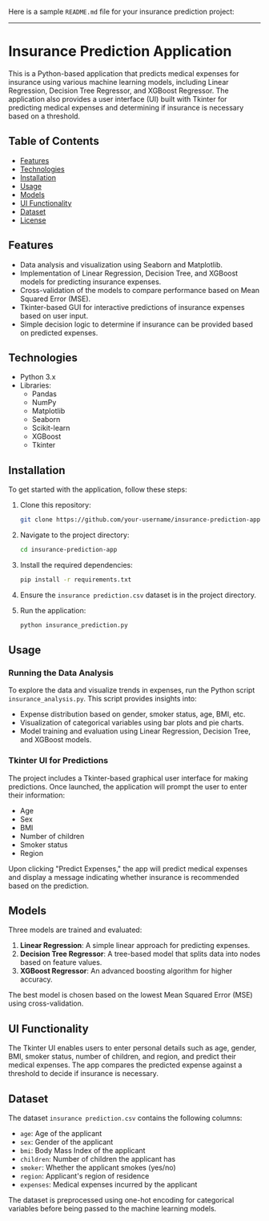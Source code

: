 Here is a sample `README.md` file for your insurance prediction project:

---

# Insurance Prediction Application

This is a Python-based application that predicts medical expenses for insurance using various machine learning models, including Linear Regression, Decision Tree Regressor, and XGBoost Regressor. The application also provides a user interface (UI) built with Tkinter for predicting medical expenses and determining if insurance is necessary based on a threshold.

## Table of Contents

- [Features](#features)
- [Technologies](#technologies)
- [Installation](#installation)
- [Usage](#usage)
- [Models](#models)
- [UI Functionality](#ui-functionality)
- [Dataset](#dataset)
- [License](#license)

## Features

- Data analysis and visualization using Seaborn and Matplotlib.
- Implementation of Linear Regression, Decision Tree, and XGBoost models for predicting insurance expenses.
- Cross-validation of the models to compare performance based on Mean Squared Error (MSE).
- Tkinter-based GUI for interactive predictions of insurance expenses based on user input.
- Simple decision logic to determine if insurance can be provided based on predicted expenses.

## Technologies

- Python 3.x
- Libraries: 
  - Pandas
  - NumPy
  - Matplotlib
  - Seaborn
  - Scikit-learn
  - XGBoost
  - Tkinter

## Installation

To get started with the application, follow these steps:

1. Clone this repository:

   ```bash
   git clone https://github.com/your-username/insurance-prediction-app.git
   ```

2. Navigate to the project directory:

   ```bash
   cd insurance-prediction-app
   ```

3. Install the required dependencies:

   ```bash
   pip install -r requirements.txt
   ```

4. Ensure the `insurance prediction.csv` dataset is in the project directory. 

5. Run the application:

   ```bash
   python insurance_prediction.py
   ```

## Usage

### Running the Data Analysis

To explore the data and visualize trends in expenses, run the Python script `insurance_analysis.py`. This script provides insights into:

- Expense distribution based on gender, smoker status, age, BMI, etc.
- Visualization of categorical variables using bar plots and pie charts.
- Model training and evaluation using Linear Regression, Decision Tree, and XGBoost models.

### Tkinter UI for Predictions

The project includes a Tkinter-based graphical user interface for making predictions. Once launched, the application will prompt the user to enter their information:

- Age
- Sex
- BMI
- Number of children
- Smoker status
- Region

Upon clicking "Predict Expenses," the app will predict medical expenses and display a message indicating whether insurance is recommended based on the prediction.

## Models

Three models are trained and evaluated:

1. **Linear Regression**: A simple linear approach for predicting expenses.
2. **Decision Tree Regressor**: A tree-based model that splits data into nodes based on feature values.
3. **XGBoost Regressor**: An advanced boosting algorithm for higher accuracy.

The best model is chosen based on the lowest Mean Squared Error (MSE) using cross-validation.

## UI Functionality

The Tkinter UI enables users to enter personal details such as age, gender, BMI, smoker status, number of children, and region, and predict their medical expenses. The app compares the predicted expense against a threshold to decide if insurance is necessary.

## Dataset

The dataset `insurance prediction.csv` contains the following columns:

- `age`: Age of the applicant
- `sex`: Gender of the applicant
- `bmi`: Body Mass Index of the applicant
- `children`: Number of children the applicant has
- `smoker`: Whether the applicant smokes (yes/no)
- `region`: Applicant's region of residence
- `expenses`: Medical expenses incurred by the applicant

The dataset is preprocessed using one-hot encoding for categorical variables before being passed to the machine learning models.
